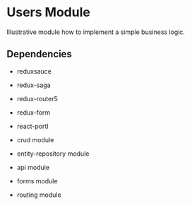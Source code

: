 # Users Module

Illustrative module how to implement a simple business logic. 

## Dependencies

  - reduxsauce
  - redux-saga
  - redux-router5
  - redux-form
  - react-portl


  - crud module
  - entity-repository module
  - api module
  - forms module
  - routing module
